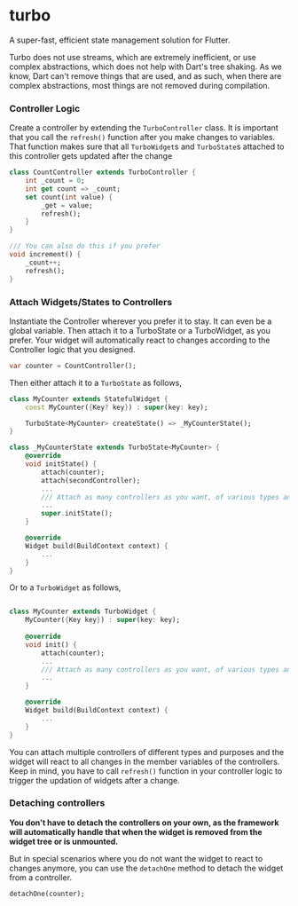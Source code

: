 # turbo

A super-fast, efficient state management solution for Flutter.

Turbo does not use streams, which are extremely inefficient, or use complex abstractions, which does not help with Dart's tree shaking. As we know, Dart can't remove things that are used, and as such, when there are complex abstractions, most things are not removed during compilation.

### Controller Logic

Create a controller by extending the `TurboController` class. It is important that you call the `refresh()` function after you make changes to variables. That function makes sure that all `TurboWidget`s and `TurboState`s attached to this controller gets updated after the change

```dart
class CountController extends TurboController {
    int _count = 0;
    int get count => _count;
    set count(int value) {
        _get = value;
        refresh();
    }
}

/// You can also do this if you prefer
void increment() {
    _count++;
    refresh();
}
```

### Attach Widgets/States to Controllers

Instantiate the Controller wherever you prefer it to stay. It can even be a global variable. Then attach it to a TurboState or a TurboWidget, as you prefer. Your widget will automatically react to changes according to the Controller logic that you designed.

```dart
var counter = CountController();
```
Then either attach it to a `TurboState` as follows,

```dart
class MyCounter extends StatefulWidget {
    const MyCounter({Key? key}) : super(key: key);

    TurboState<MyCounter> createState() => _MyCounterState();
}

class _MyCounterState extends TurboState<MyCounter> {
    @override
    void initState() {
        attach(counter);
        attach(secondController);
        ...
        /// Attach as many controllers as you want, of various types and purposes
        ...
        super.initState();
    }

    @override
    Widget build(BuildContext context) {
        ...
    }
}
```
Or to a `TurboWidget` as follows,
```dart

class MyCounter extends TurboWidget {
    MyCounter({Key key}) : super(key: key);
    
    @override
    void init() {
        attach(counter);
        ...
        /// Attach as many controllers as you want, of various types and purposes
        ...
    }

    @override
    Widget build(BuildContext context) {
        ...
    }
}

```

You can attach multiple controllers of different types and purposes and the widget will react to all changes in the member variables of the controllers. Keep in mind, you have to call `refresh()` function in your controller logic to trigger the updation of widgets after a change.

### Detaching controllers

**You don't have to detach the controllers on your own, as the framework will automatically handle that when the widget is removed from the widget tree or is unmounted.**

But in special scenarios where you do not want the widget to react to changes anymore, you can use the `detachOne` method to detach the widget from a controller.
```dart
detachOne(counter);
```